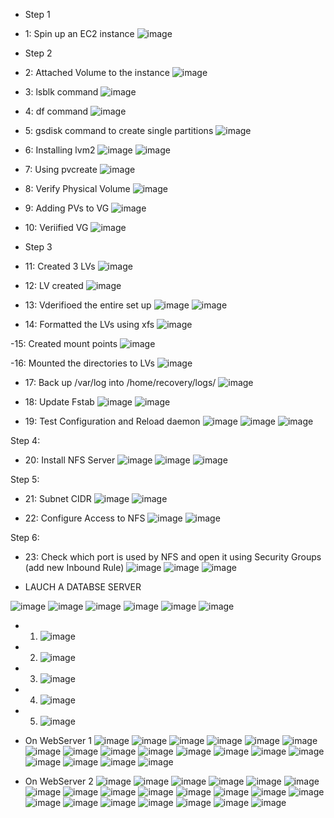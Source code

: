- Step 1

- 1: Spin up an EC2 instance
![image](https://user-images.githubusercontent.com/94152732/172205536-76f28add-5c78-4494-89a4-f901b99b79b3.png)

- Step 2

- 2: Attached Volume to the instance
![image](https://user-images.githubusercontent.com/94152732/172205631-da69a928-0cd5-42e6-ae5d-b6f4b7f1afe4.png)

- 3: lsblk command
![image](https://user-images.githubusercontent.com/94152732/172205963-8b5f4588-7e05-4750-a974-896d31d33f06.png)

- 4: df command
![image](https://user-images.githubusercontent.com/94152732/172206279-81e2de51-87e2-444e-a681-fb1462de6624.png)

- 5: gsdisk command to create single partitions
![image](https://user-images.githubusercontent.com/94152732/172208674-37570545-08e2-4fcc-8fc5-c4fc53f2a380.png)

- 6: Installing lvm2
![image](https://user-images.githubusercontent.com/94152732/172209081-013d1a6d-9a9a-4dc0-a905-38d6aad0d49f.png)
![image](https://user-images.githubusercontent.com/94152732/172209231-37c16101-67b9-4b22-88d9-473a659aceaa.png)


- 7: Using pvcreate
![image](https://user-images.githubusercontent.com/94152732/172209493-90dc604e-214b-43f9-b46f-9605bf869dc8.png)

- 8: Verify Physical Volume
![image](https://user-images.githubusercontent.com/94152732/172209722-6d6da676-4d01-4e86-86e0-0e70b681867e.png)

- 9: Adding PVs to VG
![image](https://user-images.githubusercontent.com/94152732/172210246-3eb10a2f-76da-4998-bce1-8df810a5ce82.png)

- 10: Veriified VG
![image](https://user-images.githubusercontent.com/94152732/172210421-d6fcbcee-aa1b-4f48-9095-6d6cb23a645f.png)


- Step 3

- 11: Created 3 LVs
![image](https://user-images.githubusercontent.com/94152732/172211034-44efc829-7b02-46c4-b95b-debbc962d46f.png)

- 12: LV created 
![image](https://user-images.githubusercontent.com/94152732/172211300-13146c1c-737d-47ae-95ca-ed55aadc0ae6.png)

- 13: Vderifioed the entire set up
![image](https://user-images.githubusercontent.com/94152732/172211556-4c6574f2-054e-4c77-b2bb-05f2029e4b31.png)
![image](https://user-images.githubusercontent.com/94152732/172211654-afa42138-deba-4ba1-af09-85b021555570.png)

- 14: Formatted the LVs using xfs
![image](https://user-images.githubusercontent.com/94152732/172212554-73fc2a88-c005-4eaa-b2b4-47b5aff6324d.png)

-15: Created mount points
![image](https://user-images.githubusercontent.com/94152732/172213124-bc754ae3-e5e5-4546-ae8b-c96035d9c3ea.png)

-16: Mounted the directories to LVs
![image](https://user-images.githubusercontent.com/94152732/172213977-12c72531-3e64-4f29-8fba-b817d8f22946.png)

- 17: Back up  /var/log into /home/recovery/logs/
![image](https://user-images.githubusercontent.com/94152732/172214624-b049fed5-2cba-42de-b627-75ea93d18b12.png)

- 18: Update Fstab
![image](https://user-images.githubusercontent.com/94152732/172667755-5eb3b72d-0b3c-451f-ba2f-211600057398.png)
![image](https://user-images.githubusercontent.com/94152732/172670162-3e1cc24c-2f25-4113-ac58-22daa74ee091.png)

- 19: Test Configuration and Reload daemon
![image](https://user-images.githubusercontent.com/94152732/172670255-5e4de1c2-958e-4dca-b7d4-2799520d6fa7.png)
![image](https://user-images.githubusercontent.com/94152732/172670609-24b74e6d-a3de-4418-aa55-343c6fcfb7ed.png)
![image](https://user-images.githubusercontent.com/94152732/172670780-d33c991d-8a65-47b2-9ee3-518ae2e39626.png)


Step 4:

- 20: Install NFS Server
![image](https://user-images.githubusercontent.com/94152732/172218401-3d057619-3845-4b12-9e87-cf37e485110d.png)
![image](https://user-images.githubusercontent.com/94152732/172218577-a675597e-a07f-4b80-9221-2ac89437dc6b.png)
![image](https://user-images.githubusercontent.com/94152732/172218940-4d49e6b7-9255-4fd3-bf4f-771d783d370d.png)

Step 5: 

- 21: Subnet CIDR
![image](https://user-images.githubusercontent.com/94152732/174421359-794d4938-b1f9-4a6e-852b-47248d26b0d6.png)
![image](https://user-images.githubusercontent.com/94152732/174421534-94262ebd-bd29-4821-b530-18d85466fcfe.png)

- 22: Configure Access to NFS
![image](https://user-images.githubusercontent.com/94152732/174421782-2fcf8db6-32e8-4cd8-97b4-e1f83c4a1879.png)
![image](https://user-images.githubusercontent.com/94152732/174421807-595bbe0f-1d62-4b92-a9dc-ad3ecc34b676.png)

Step 6:

- 23: Check which port is used by NFS and open it using Security Groups (add new Inbound Rule) 
![image](https://user-images.githubusercontent.com/94152732/174421902-4ce44295-2500-4bf1-a085-fc6b87fab8b7.png)
![image](https://user-images.githubusercontent.com/94152732/174422097-cb7e8ec2-f1a0-4662-a2b2-b2d6c66ed64b.png)
![image](https://user-images.githubusercontent.com/94152732/174422107-ef6d33e7-f51c-4ca0-a255-35c5ac337ec5.png)


- LAUCH A DATABSE SERVER

![image](https://user-images.githubusercontent.com/94152732/174422554-0509fa6b-9639-4441-b50a-6c54da0fe1db.png)
![image](https://user-images.githubusercontent.com/94152732/174422700-d15840f3-59e1-42c8-902f-f0c354bee65e.png)
![image](https://user-images.githubusercontent.com/94152732/174422822-065d5d21-2629-4a68-8a6e-3a4bd9cee06f.png)
![image](https://user-images.githubusercontent.com/94152732/174422888-02b158eb-35d2-4cfd-b9e9-1658ffd3b05d.png)
![image](https://user-images.githubusercontent.com/94152732/174422902-89029e37-0a50-49d4-bfa1-92b5100f3c2f.png)
![image](https://user-images.githubusercontent.com/94152732/174423132-3762f677-95bb-48a1-9f82-3d1283e3774e.png)

- 1. ![image](https://user-images.githubusercontent.com/94152732/174423485-6e7d8703-d82c-4540-ae29-dd19ab5edf27.png)
- 2. ![image](https://user-images.githubusercontent.com/94152732/174423588-05b5fd0d-d806-4665-887c-c9875fad0780.png)
- 3. ![image](https://user-images.githubusercontent.com/94152732/174423638-438e9486-01fd-4e96-96a9-ad3ce6a66eec.png)
- 4. ![image](https://user-images.githubusercontent.com/94152732/174423721-df41a2b3-bce0-4a55-a122-e7ac2523749a.png)
- 5. ![image](https://user-images.githubusercontent.com/94152732/174423766-8ae80f6a-eb24-4ce3-90ab-a65686b23d40.png)

- On WebServer 1
![image](https://user-images.githubusercontent.com/94152732/174423785-bbad941f-84a8-4552-890b-12fe3dfcd406.png)
![image](https://user-images.githubusercontent.com/94152732/174423824-c50de524-9cba-4bcc-9742-71309e90ffb8.png)
![image](https://user-images.githubusercontent.com/94152732/174423851-d3298846-c1a7-4196-b6cd-bc47e0a8af02.png)
![image](https://user-images.githubusercontent.com/94152732/174423891-7c971110-30cc-4abb-bb0c-260fe6b58bb7.png)
![image](https://user-images.githubusercontent.com/94152732/174423960-dc1a7973-652d-4353-9c13-22ab3342b421.png)
![image](https://user-images.githubusercontent.com/94152732/174424012-db2d2da8-070e-4e81-b699-6f349b7309de.png)
![image](https://user-images.githubusercontent.com/94152732/174425128-56b03d23-08e2-4e3f-b3d9-8b2fa795ee27.png)
![image](https://user-images.githubusercontent.com/94152732/174425155-8e433b67-c0d9-4072-b9c3-99aad97b64d8.png)
![image](https://user-images.githubusercontent.com/94152732/174425719-8c4e8ba4-603d-446b-8a5b-aa4e1d9fb8ea.png)
![image](https://user-images.githubusercontent.com/94152732/174425788-82b15e76-763b-439d-97eb-e6313bdec31b.png)
![image](https://user-images.githubusercontent.com/94152732/174425997-0e34ce56-57f2-47d7-a359-ad8b602e4962.png)
![image](https://user-images.githubusercontent.com/94152732/174426080-a93d16b5-bf50-42c5-a78b-e13334052f20.png)
![image](https://user-images.githubusercontent.com/94152732/174426397-6d9a20cf-dcb4-472f-b01c-76919c2a872f.png)
![image](https://user-images.githubusercontent.com/94152732/174426521-760dd614-aa6e-498e-b6e7-a530592db30a.png)
![image](https://user-images.githubusercontent.com/94152732/174427633-074057e7-2c2d-4d73-bab2-d2cc9823f78f.png)
![image](https://user-images.githubusercontent.com/94152732/174429135-7ba1cbdf-bf29-45ce-9218-2772be85a41b.png)
![image](https://user-images.githubusercontent.com/94152732/174429895-51f82877-c350-463f-8b80-7b4f435a5844.png)
![image](https://user-images.githubusercontent.com/94152732/174429905-37144743-b6ab-4570-9baa-206f6ae5743a.png)



- On WebServer 2
![image](https://user-images.githubusercontent.com/94152732/174494250-bc63a275-6b66-430f-b118-f1a69a98ba37.png)
![image](https://user-images.githubusercontent.com/94152732/174494272-365fcad1-a467-48da-8204-0b12648efb16.png)
![image](https://user-images.githubusercontent.com/94152732/174494335-c496b920-64c3-46b4-bc56-4fe39da6ddff.png)
![image](https://user-images.githubusercontent.com/94152732/174494358-b5c1a121-26d5-4cd4-ac7c-bf6bd11d0d5a.png)
![image](https://user-images.githubusercontent.com/94152732/174494555-b214d164-4043-404e-8b4c-db16369f2dd7.png)
![image](https://user-images.githubusercontent.com/94152732/174494591-8bcae8bd-46b5-4d27-8f85-835c66b5bd7d.png)
![image](https://user-images.githubusercontent.com/94152732/174494605-4287f0f2-bf0c-44ed-a059-03630be435a0.png)
![image](https://user-images.githubusercontent.com/94152732/174494649-d79e7eef-3680-4f81-bc3e-80fffcb982ef.png)
![image](https://user-images.githubusercontent.com/94152732/174494693-73edddb6-142a-4aa8-9b79-893449370730.png)
![image](https://user-images.githubusercontent.com/94152732/174494711-9e8d3c97-be2b-49c1-9429-3d8d2ef1bc31.png)
![image](https://user-images.githubusercontent.com/94152732/174494787-fbdc73d7-3c73-4ce5-b1fa-c550a3e16090.png)
![image](https://user-images.githubusercontent.com/94152732/174494890-c429e0d8-6984-483c-969b-e20603ec3b74.png)
![image](https://user-images.githubusercontent.com/94152732/174495008-28a9d136-e8b1-4427-90c5-2c835c6e0219.png)
![image](https://user-images.githubusercontent.com/94152732/174495020-0899fe73-07d3-4afb-8b67-c9e0c2531f42.png)
![image](https://user-images.githubusercontent.com/94152732/174495243-79c08647-66f6-46da-b7ac-42f11ce8d83b.png)
![image](https://user-images.githubusercontent.com/94152732/174495307-677b5c9a-6efc-4fe7-9c3c-03db875681df.png)
![image](https://user-images.githubusercontent.com/94152732/174495423-99333419-51af-45b1-9aff-9083439f9106.png)
![image](https://user-images.githubusercontent.com/94152732/174495533-e4da6350-1bb9-4565-96d6-56cc7df75a9e.png)
![image](https://user-images.githubusercontent.com/94152732/174495799-4d0391e1-235e-44be-bd1a-2406e72551fb.png)
![image](https://user-images.githubusercontent.com/94152732/174495883-566ef4a6-f460-4ae2-9fec-2bfbbee22d72.png)
![image](https://user-images.githubusercontent.com/94152732/174496337-e6bb0b35-b861-4e90-a17e-cdb480151241.png)

















